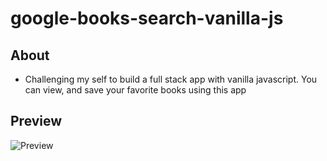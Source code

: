 # google-books-search-vanilla-js

## About

- Challenging my self to build a full stack app with vanilla javascript.  You can view, and save your favorite books using this app

## Preview

![Preview](https://github.com/andrew129/React-Trivia-Final/blob/master/images/google-books.png?raw=true)
